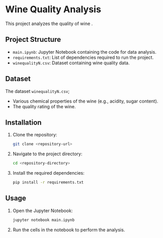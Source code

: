 # Wine Quality Analysis

This project analyzes the quality of wine . 


## Project Structure

- `main.ipynb`: Jupyter Notebook containing the code for data analysis.
- `requirements.txt`: List of dependencies required to run the project.
- `winequalityN.csv`: Dataset containing wine quality data.

## Dataset

The dataset `winequalityN.csv`;

- Various chemical properties of the wine (e.g., acidity, sugar content).
- The quality rating of the wine.

## Installation

1. Clone the repository:
    ```sh
    git clone <repository-url>
    ```
2. Navigate to the project directory:
    ```sh
    cd <repository-directory>
    ```
3. Install the required dependencies:
    ```sh
    pip install -r requirements.txt
    ```

## Usage

1. Open the Jupyter Notebook:
    ```sh
    jupyter notebook main.ipynb
    ```
2. Run the cells in the notebook to perform the analysis.

 